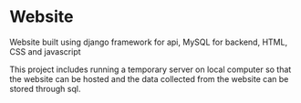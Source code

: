# Website
Website built using django framework for api, MySQL for backend, HTML, CSS and javascript

This project includes running a temporary server on local computer so that the website can be hosted and the data collected from the website can be stored through sql.
